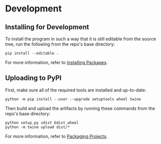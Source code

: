 # Development

## Installing for Development

To install the program in such a way that it is still editable from the source
tree, run the following from the repo's base directory:

```
pip install --editable .
```

For more information, refer to
[Installing Packages](https://packaging.python.org/tutorials/installing-packages/).

## Uploading to PyPI

First, make sure all of the required tools are installed and up-to-date:

```
python -m pip install --user --upgrade setuptools wheel twine
```

Then build and upload the artifacts by running these commands from the repo's
base directory:

```
python setup.py sdist bdist_wheel
python -m twine upload dist/*
```

For more information, refer to
[Packaging Projects](https://packaging.python.org/tutorials/packaging-projects/).
